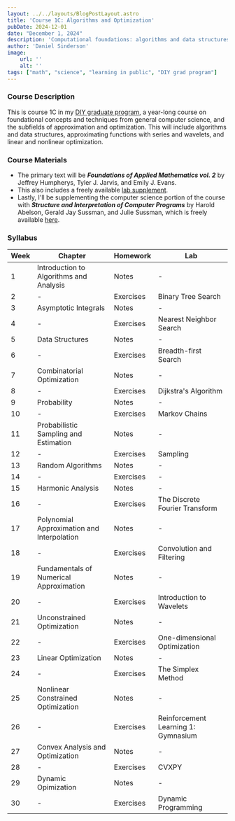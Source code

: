 ```yaml
---
layout: ../../layouts/BlogPostLayout.astro
title: 'Course 1C: Algorithms and Optimization'
pubDate: 2024-12-01
date: "December 1, 2024"
description: 'Computational foundations: algorithms and data structures, and techniques for approximation and optimization problems'
author: 'Daniel Sinderson'
image:
    url: ''
    alt: ''
tags: ["math", "science", "learning in public", "DIY grad program"]
---
```

### Course Description
This is course 1C in my [DIY graduate program](/posts/DIYphd-1), a year-long course on foundational concepts and techniques from general computer science, and the subfields of approximation and optimization.
This will include algorithms and data structures, approximating functions with series and wavelets, and linear and nonlinear optimization.

### Course Materials
- The primary text will be ***Foundations of Applied Mathematics vol. 2*** by Jeffrey Humpherys, Tyler J. Jarvis, and Emily J. Evans. 
- This also includes a freely available [lab supplement](/public/FAM_lab_supplement_Volume2.pdf).
- Lastly, I'll be supplementing the computer science portion of the course with ***Structure and Interpretation of Computer Programs*** by Harold Abelson, Gerald Jay Sussman, and Julie Sussman, which is freely available [here](https://web.mit.edu/6.001/6.037/sicp.pdf). 


### Syllabus
| Week | Chapter                                    | Homework  | Lab                                 |
| ---- | ------------------------------------------ | --------- | ----------------------------------- |
| 1    | Introduction to Algorithms and Analysis    | Notes     | -                                   |
| 2    | -                                          | Exercises | Binary Tree Search                  |
| 3    | Asymptotic Integrals                       | Notes     | -                                   |
| 4    | -                                          | Exercises | Nearest Neighbor Search             |
| 5    | Data Structures                            | Notes     | -                                   |
| 6    | -                                          | Exercises | Breadth-first Search                |
| 7    | Combinatorial Optimization                 | Notes     | -                                   |
| 8    | -                                          | Exercises | Dijkstra's Algorithm                |
| 9    | Probability                                | Notes     | -                                   |
| 10   | -                                          | Exercises | Markov Chains                       |
| 11   | Probabilistic Sampling and Estimation      | Notes     | -                                   |
| 12   | -                                          | Exercises | Sampling                            |
| 13   | Random Algorithms                          | Notes     | -                                   |
| 14   | -                                          | Exercises | -                                   |
| 15   | Harmonic Analysis                          | Notes     | -                                   |
| 16   | -                                          | Exercises | The Discrete Fourier Transform      |
| 17   | Polynomial Approximation and Interpolation | Notes     | -                                   |
| 18   | -                                          | Exercises | Convolution and Filtering           |
| 19   | Fundamentals of Numerical Approximation    | Notes     | -                                   |
| 20   | -                                          | Exercises | Introduction to Wavelets            |
| 21   | Unconstrained Optimization                 | Notes     | -                                   |
| 22   | -                                          | Exercises | One-dimensional Optimization        |
| 23   | Linear Optimization                        | Notes     | -                                   |
| 24   | -                                          | Exercises | The Simplex Method                  |
| 25   | Nonlinear Constrained Optimization         | Notes     | -                                   |
| 26   | -                                          | Exercises | Reinforcement Learning 1: Gymnasium |
| 27   | Convex Analysis and Optimization           | Notes     | -                                   |
| 28   | -                                          | Exercises | CVXPY                               |
| 29   | Dynamic Opimization                        | Notes     | -                                   |
| 30   | -                                          | Exercises | Dynamic Programming                 |

